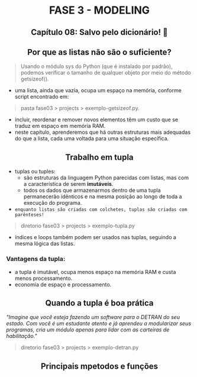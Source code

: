 <div id="fase03" align="center">
<h1>FASE 3 - MODELING</h1>
<h2>Capítulo 08: Salvo pelo dicionário! 📙</h2>
</div>

<div align="center">
<h2>Por que as listas não são o suficiente?</h2>
</div>

> Usando o módulo sys do Python (que é instalado por padrão), podemos verificar o tamanho de qualquer objeto por meio do método getsizeof().

- uma lista, ainda que vazia, ocupa um espaço na memória, conforme script encontrado em:

> pasta fase03 > projects > exemplo-getsizeof.py.
- incluir, reordenar e remover novos elementos têm um custo que se traduz em espaço em memória RAM.
- neste capítulo, aprenderemos que há outras estruturas mais adequadas do que a lista, cada uma voltada para uma situação específica.

<div align="center">
<h2>Trabalho em tupla</h2>
</div>

- tuplas ou tuples:
  - são estruturas da linguagem Python parecidas com listas, mas com a característica de serem **imutáveis**. 
  - todos os dados que armazenarmos dentro de uma tupla permanecerão idênticos e na mesma posição ao longo de toda a execução do programa.
- `enquanto listas são criadas com colchetes, tuplas são criadas com parênteses!`

> diretorio fase03 > projects > exemplo-tupla.py

- índices e loops também podem ser usados nas tuplas, seguindo a mesma lógica das listas.

### Vantagens da tupla:
- a tupla é imutável, ocupa menos espaço na memória RAM e custa menos processamento.
- economia de espaço e processamento.

<div align="center">
<h2>Quando a tupla é boa prática</h2>
</div>

<em>"Imagine que você esteja fazendo um software para o DETRAN do seu estado. Com você é um estudante atento e já aprendeu a modularizar seus programas, cria um módulo apenas para lidar com as carteiras de habilitação."</em>

> diretorio fase03 > projects > exemplo-detran.py

<div align="center">
<h2>Principais mpetodos e funções</h2>
</div>

